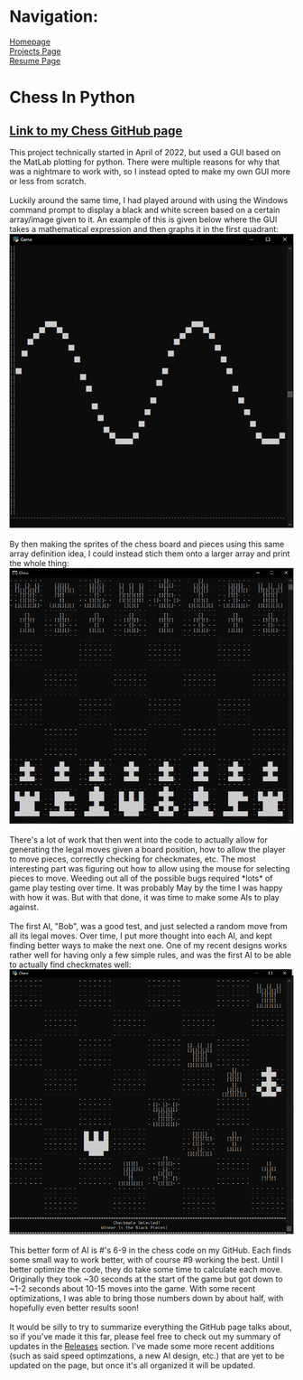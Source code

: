 <html>
<body>

  <div>
    <h1> Navigation: </h1>
    <p>
      <a href="https://scicapt.github.io"> Homepage </a>
      <br>
      <a href="https://scicapt.github.io/Projects"> Projects Page </a>
      <br>
      <a href="https://scicapt.github.io/Resume">Resume Page</a>
    </p>
  </div>
  
  <div>
  <h1>Chess In Python</h1>
    <h2><a href="https://scicapt.github.io/Resume">Link to my Chess GitHub page</a></h2>
  <p>
    This project technically started in April of 2022, but used a GUI based on the MatLab plotting for python. There were multiple reasons for why that was a nightmare to work with, so I instead opted to make my own GUI more or less from scratch.
    <br><br>
    Luckily around the same time, I had played around with using the Windows command prompt to display a black and white screen based on a certain array/image given to it. An example of this is given below where the GUI takes a mathematical expression and then graphs it in the first quadrant:
    <br>
    <img src="./docs/assets/CmdSineWave.JPG">
    <br><br>
    By then making the sprites of the chess board and pieces using this same array definition idea, I could instead stich them onto a larger array and print the whole thing:
    <br>
    <img src="./docs/assets/Chess2.JPG">
    <br><br>
    There's a lot of work that then went into the code to actually allow for generating the legal moves given a board position, how to allow the player to move pieces, correctly checking for checkmates, etc. The most interesting part was figuring out how to allow using the mouse for selecting pieces to move. Weeding out all of the possible bugs required *lots* of game play testing over time. It was probably May by the time I was happy with how it was. But with that done, it was time to make some AIs to play against.
    <br><br>
    The first AI, "Bob", was a good test, and just selected a random move from all its legal moves. Over time, I put more thought into each AI, and kept finding better ways to make the next one. One of my recent designs works rather well for having only a few simple rules, and was the first AI to be able to actually find checkmates well:
    <br>
    <img src="./docs/assets/Chess3.png">
    <br><br>
    This better form of AI is #'s 6-9 in the chess code on my GitHub. Each finds some small way to work better, with of course #9 working the best. Until I better optimize the code, they do take some time to calculate each move. Originally they took ~30 seconds at the start of the game but got down to ~1-2 seconds about 10-15 moves into the game. With some recent optimizations, I was able to bring those numbers down by about half, with hopefully even better results soon!
    <br><br>
    It would be silly to try to summarize everything the GitHub page talks about, so if you've made it this far, please feel free to check out my summary of updates in the <a href="https://github.com/SciCapt/Chess_Completed/releases">Releases</a> section. I've made some more recent additions (such as said speed optimzations, a new AI design, etc.) that are yet to be updated on the page, but once it's all organized it will be updated.
    
  </p>
  </div>
